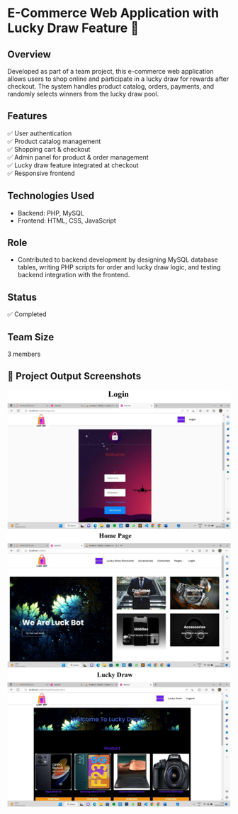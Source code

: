 # E-Commerce Web Application with Lucky Draw Feature 🎯

## Overview
Developed as part of a team project, this e-commerce web application allows users to shop online and participate in a lucky draw for rewards after checkout. The system handles product catalog, orders, payments, and randomly selects winners from the lucky draw pool.

## Features
✅ User authentication  
✅ Product catalog management  
✅ Shopping cart & checkout  
✅ Admin panel for product & order management  
✅ Lucky draw feature integrated at checkout  
✅ Responsive frontend

## Technologies Used
- Backend: PHP, MySQL
- Frontend: HTML, CSS, JavaScript

## Role
- Contributed to backend development by designing MySQL database tables, writing PHP scripts for order and lucky draw logic, and testing backend integration with the frontend.

## Status
✅ Completed

## Team Size
3 members
## 📸 Project Output Screenshots

![Output Screenshot 1](output1.jpeg)
![Output Screenshot 2](output2.jpeg)
![Output Screenshot 3](output3.jpeg)

